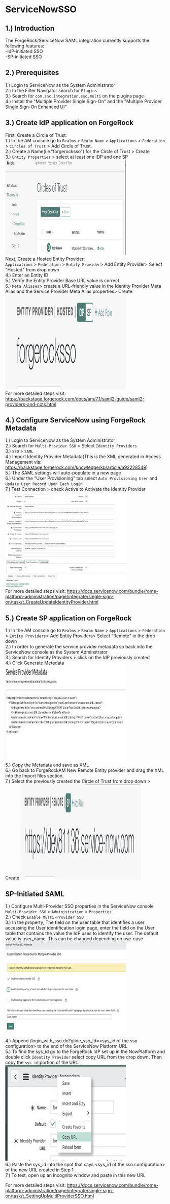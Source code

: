 # ServiceNowSSO
## 1.) Introduction
The ForgeRock/ServiceNow SAML integration currently supports the following features: <br/>
-IdP-initiated SSO <br/>
-SP-initiated SSO<br/>

## 2.) Prerequisites
1.) Login to ServiceNow as the System Administrator <br /> 
2.) In the Filter Navigator search for `Plugins` <br /> 
3.) Search for `com.snc.integration.sso.multi` on the plugins page <br /> 
4.) Install the "Multiple Provider Single Sign-On" and the "Multiple Provider Single Sign-On Enhanced UI" <br /> 

## 3.) Create IdP application on ForgeRock
First, Create a Circle of Trust:<br/>
1.) In the AM console go to `Realms` > `Realm Name` > `Applications` > `Federation` > `Circles of Trust` > Add Circle of Trust. <br/>
2.) Create a Name(i.e."forgerocksso") for the Circle of Trust > Create<br/>
3.) `Entity Properties` > select at least one IDP and one SP<br/>
<img src="./images/p1.png" width="380" height="300" />
<br/>
Next, Create a Hosted Entity Provider:<br/>
`Applications` > `Federation` > `Entity Provider`> Add Entity Provider> Select "Hosted" from drop down<br/>
4.) Enter an Entity ID<br/>
5.) Verify the Entity Provider Base URL value is correct.<br/>
6.) `Meta Aliases`> create a URL-friendly value in the Identity Provider Meta Alias and the Service Provider Meta Alias properties> Create<br/>
<img src="./images/p2.png" width="380" height="300" />
<br/>
For more detailed steps visit: https://backstage.forgerock.com/docs/am/7.1/saml2-guide/saml2-providers-and-cots.html <br /> 

## 4.) Configure ServiceNow using ForgeRock Metadata
1.) Login to ServiceNow as the System Administrator <br/>
2.) Search for `Multi-Provider SSO` > Select `Identity Providers` <br/>
3.) `SSO` > `SAML`<br/>
4.) Import Identity Provider Metadata(This is the XML generated in Access Management via: https://backstage.forgerock.com/knowledge/kb/article/a92228549)<br/>
5.) The SAML settings will auto-populate in a new page<br/>
6.) Under the "User Provisioning" tab select `Auto Provisioning User` and `Update User Record Upon Each Login`<br/>
7.) Test Connection > check Active to Activate the Identity Provider <br/>
<img src="./images/p3.png" width="380" height="300" />
<br/>
For more detailed steps visit: https://docs.servicenow.com/bundle/rome-platform-administration/page/integrate/single-sign-on/task/t_CreateUpdateIdentityProvider.html <br/>

## 5.) Create SP application on ForgeRock 
1.) In the AM console go to `Realms` > `Realm Name` > `Applications` > `Federation` > `Entity Providers`> Add Entity Providers> Select "Remote" in the drop down<br/>
2.) In order to generate the service provider metadata so back into the ServiceNow console as the System Adminstrator<br/>
3.) Search for Identity Providers > click on the IdP previously created<br/>
4.) Click Generate Metadata <br/>
<img src="./images/p5.png" width="380" height="300" />
<br/>
5.) Copy the Metadata and save as XML <br/>
6.) Go back to ForgeRockAM New Remote Entity provider and drag the XML into the Import files section. <br/>
7.) Select the previously created the Circle of Trust from drop down > Create 
<img src="./images/p4.png" width="380" height="300" />
<br/>

## SP-Initiated SAML
1.) Configure Multi-Provider SSO properties in the ServiceNow console `Multi-Provider SSO` > `Administration` > `Properties`<br/>
2.) Check `Enable Multi-Provider SSO`<br/>
3.) In the property, The field on the user table that identifies a user accessing the User identification login page, enter the field on the User table that contains the value the IdP uses to identify the user. The default value is user_name. This can be changed depending on use-case. <br/>
<img src="./images/p6.png" width="380" height="300" />
<br/>
4.) Append /login_with_sso.do?glide_sso_id=<sys_id of the sso configuration> to the end of the ServiceNow Platform URL <br/>
5.) To find the sys_id go to the ForgeRock IdP set up in the NowPlatform and double click `Identity Provider` select copy URL from the drop down. Then copy the `sys_id` portion of the URL. <br/>
<img src="./images/p7.png" width="380" height="300" />
<br/>
6.) Paste the sys_id into the spot that says <sys_id of the sso configuration> of the new URL created in Step 1 <br/>
7.) To test, open up an Incognito window and paste in this new URL 

For more detailed steps visit: https://docs.servicenow.com/bundle/rome-platform-administration/page/integrate/single-sign-on/task/t_SettingUpMultiProviderSSO.html 